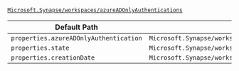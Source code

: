[`Microsoft.Synapse/workspaces/azureADOnlyAuthentications`](https://docs.microsoft.com/en-us/azure/templates/microsoft.synapse/workspaces/azureadonlyauthentications)

| Default Path | Alias |
|---|---|
| `properties.azureADOnlyAuthentication` | `Microsoft.Synapse/workspaces/azureADOnlyAuthentications/azureADOnlyAuthentication` |
| `properties.state` | `Microsoft.Synapse/workspaces/azureADOnlyAuthentications/state` |
| `properties.creationDate` | `Microsoft.Synapse/workspaces/azureADOnlyAuthentications/creationDate` |

